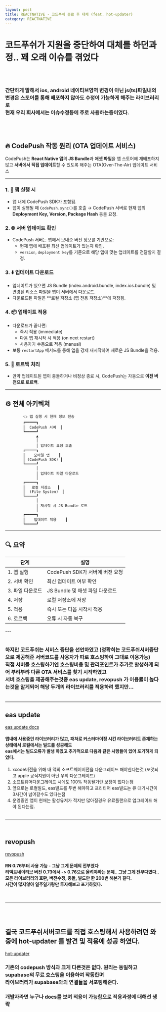 ```yaml
---
layout: post
title: REACTNATIVE - 코드푸쉬 종료 후 대체 (feat. hot-updater)
category: REACTNATIVE
---
```


# 코드푸쉬가 지원을 중단하여 대체를 하던과정.. 꽤 오래 이슈를 겪었다
<br><br>

### 간단하게 말해서 ios, android 네이티브영역 변경이 아닌 js(ts)파일내의 변경은 스토어를 통해 배포하지 않아도 수정이 가능하게 해주는 라이브러리로 <br>현재 우리 회사에서는 이슈수정등에 주로 사용하는중이었다.
<br><br>

## 🔥 CodePush 작동 원리 (OTA 업데이트 서비스)

CodePush는 **React Native 앱**의 **JS Bundle**과 **애셋 파일**을 앱 스토어에 재배포하지 않고 **서버에서 직접 업데이트**할 수 있도록 해주는 OTA(Over-The-Air) 업데이트 서비스

---


### 1. 📱 앱 실행 시
- 앱 내에 CodePush SDK가 포함됨.
- 앱이 실행될 때 `CodePush.sync()`를 호출 → CodePush 서버로 현재 앱의 **Deployment Key, Version, Package Hash** 등을 요청.

### 2. 🌐 서버 업데이트 확인
- CodePush 서버는 앱에서 보내준 버전 정보를 기반으로:
  - 현재 앱에 배포된 최신 업데이트가 있는지 확인.
  - `version`, `deployment key`를 기준으로 해당 앱에 맞는 업데이트를 전달할지 결정.

### 3. ⬇️ 업데이트 다운로드
- 업데이트가 있으면 JS Bundle (index.android.bundle, index.ios.bundle) 및 변경된 리소스 파일을 앱이 서버에서 다운로드.
- 다운로드된 파일은 **로컬 저장소 (앱 전용 저장소)**에 저장됨.

### 4. 📦 업데이트 적용
- 다운로드가 끝나면:
  - 즉시 적용 (immediate)
  - 다음 앱 재시작 시 적용 (on next restart)
  - 사용자가 수동으로 적용 (manual)
- 보통 `restartApp` 메서드를 통해 앱을 강제 재시작하여 새로운 JS Bundle을 적용.

### 5. 🔄 로르백 처리
- 만약 업데이트된 앱이 충돌하거나 비정상 종료 시, CodePush는 자동으로 **이전 버전으로 로르백**.

---

## ⚙️ 전체 아키텍쳐

```
        👈 앱 실행 시 현재 정보 전송
        ┏━━━━━┓
        ┃  CodePush 서버  ┃
        ┗━━━━━┛
              ▲
              │
              │ 업데이트 요청 호출
        ┏━━━━━┓
        ┃    모바일 앱    ┃
        ┃ (CodePush SDK) ┃
        ┗━━━━━┛
              │
              │ 업데이트 파일 다운로드
              │
        ┏━━━━━┓
        ┃   로컬 저장소   ┃
        ┃  (File System)  ┃
        ┗━━━━━┛
              │
              │ 재시작 시 JS Bundle 로드
              │
        ┏━━━━━┓
        ┃    업데이트 적용    ┃
        ┗━━━━━┛
```

---

## 🔍 요약

| 단계 | 설명 |
|------|------|
| 1. 앱 실행 | CodePush SDK가 서버에 버전 요청 |
| 2. 서버 확인 | 최신 업데이트 여부 확인 |
| 3. 파일 다운로드 | JS Bundle 및 애셋 파일 다운로드 |
| 4. 저장 | 로컬 저장소에 저장 |
| 5. 적용 | 즉시 또는 다음 시작시 적용 |
| 6. 로르백 | 오류 시 자동 복구 |

---<br><br>

### 하지만 코드푸쉬는 서비스 중단을 선언하였고 (정확히는 코드푸쉬서버중단으로 제공해준 서버코드를 사용자가 따로 호스팅하여 그대로 이용가능)<br> 직접 서버를 호스팅하기엔 호스팅비용 및 관리포인트가 추가로 발생하게 되어 부랴부랴 다른 OTA 서비스를 찾기 시작하였고<br>서버 호스팅을 제공해주는것중 eas update, revopush 가 이용률이 높다는것을 알게되어 해당 두개의 라이브러리를 적용하려 했지만...<br><br>

---
## eas update
[eas update docs](https://docs.expo.dev/eas-update/introduction/)
#### 앱내에 사용중인 라이브러리가 많고, 패쳐로 커스터마이징 시킨 라이브러리도 존재하는 상태에서 로컬에서는 빌드를 성공해도<br> eas에서는 빌드오류가 발생 하였고 추가적으로 다음과 같은 사항들이 있어 포기하게 되었다.

1. xcode버전을 위해 내 맥의 소프트웨어버전을 다운그레이드 해야한다는것 (포맷되고 apple 공식지원이 아닌 우회 다운그레이드)
2. 소프트웨어다운그레이드 시에도 100% 작동될거란 보장이 없다는점
3. 앞으로는 로컬빌드, eas빌드를 두번 해야하고 프리티어 eas빌드는 큐 대기시간이 3시간이 넘어갈수도 있다는점
4. 운영중인 앱이 현재는 활성유저가 적지만 많아질경우 유료플랜으로 업그레이드 해야 된다는점.
<br><br>

---

<br>

## revopush
[revopush](https://revopush.org/?gad_source=1&gad_campaignid=22259938288&gbraid=0AAAAAq1NaWCjq-LK-Ctmgkj7CUieEzfSY&gclid=CjwKCAjwvO7CBhAqEiwA9q2YJTZ2kTW0HM_RXaeFA8_OLkEWvf4Fs2J9TOaNp3UCuO6d8NFFE9fyIBoC9OwQAvD_BwE)
#### RN 0.76부터 사용 가능 - 그냥 그게 문제의 전부였다<br>리액트네이티브 버전 0.73에서 -> 0.76으로 올려야하는 문제.. 그냥 그게 전부다였다.. 모든 라이브러리의 호환, 버전수정, 충돌, 빌드만 한 200번 해본거 같다.<br>시간이 많지않아 일주일가량만 투자해보고 포기하였다.
<br>

---
<br><br>

## 결국 코드푸쉬서버코드를 직접 호스팅해서 사용하려던 와중에 hot-updater 를 발견 및 적용에 성공 하였다.
[hot-updater](https://gronxb.github.io/hot-updater/)

### 기존의 codepush 방식과 크게 다른것은 없다. 원리는 동일하고 supabase의 무료 호스팅을 이용하여 작동한며<br>라이브러리가 supabase와의 연결들을 서포팅해준다.
### 개발자라면 누구나 docs를 보며 적용이 가능함으로 적용과정에 대해선 생략